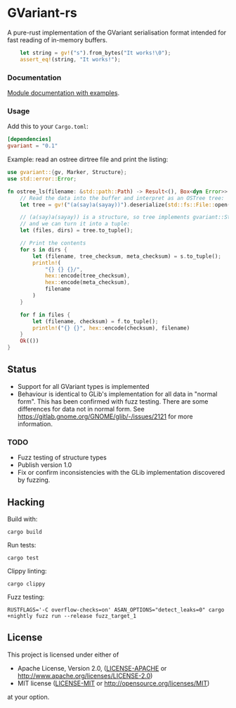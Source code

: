 GVariant-rs
===========

A pure-rust implementation of the GVariant serialisation format intended for
fast reading of in-memory buffers.

```rust
    let string = gv!("s").from_bytes("It works!\0");
    assert_eq!(string, "It works!");
```

### Documentation

[Module documentation with examples](https://docs.rs/gvariant).

### Usage

Add this to your `Cargo.toml`:

```toml
[dependencies]
gvariant = "0.1"
```

Example: read an ostree dirtree file and print the listing:

```rust
use gvariant::{gv, Marker, Structure};
use std::error::Error;

fn ostree_ls(filename: &std::path::Path) -> Result<(), Box<dyn Error>> {
    // Read the data into the buffer and interpret as an OSTree tree:
    let tree = gv!("(a(say)a(sayay))").deserialize(std::fs::File::open(filename)?)?;

    // (a(say)a(sayay)) is a structure, so tree implements gvariant::Structure,
    // and we can turn it into a tuple:
    let (files, dirs) = tree.to_tuple();

    // Print the contents
    for s in dirs {
        let (filename, tree_checksum, meta_checksum) = s.to_tuple();
        println!(
            "{} {} {}/",
            hex::encode(tree_checksum),
            hex::encode(meta_checksum),
            filename
        )
    }

    for f in files {
        let (filename, checksum) = f.to_tuple();
        println!("{} {}", hex::encode(checksum), filename)
    }
    Ok(())
}
```

## Status

* Support for all GVariant types is implemented
* Behaviour is identical to GLib's implementation for all data in "normal
  form". This has been confirmed with fuzz testing.  There are some differences
  for data not in normal form.   See
  https://gitlab.gnome.org/GNOME/glib/-/issues/2121 for more information.

### TODO

* Fuzz testing of structure types
* Publish version 1.0
* Fix or confirm inconsistencies with the GLib implementation discovered by
  fuzzing.

## Hacking

Build with:

    cargo build

Run tests:

    cargo test

Clippy linting:

    cargo clippy

Fuzz testing:

    RUSTFLAGS='-C overflow-checks=on' ASAN_OPTIONS="detect_leaks=0" cargo +nightly fuzz run --release fuzz_target_1

## License

This project is licensed under either of

 * Apache License, Version 2.0, ([LICENSE-APACHE](LICENSE-APACHE) or
   http://www.apache.org/licenses/LICENSE-2.0)
 * MIT license ([LICENSE-MIT](LICENSE-MIT) or
   http://opensource.org/licenses/MIT)

at your option.